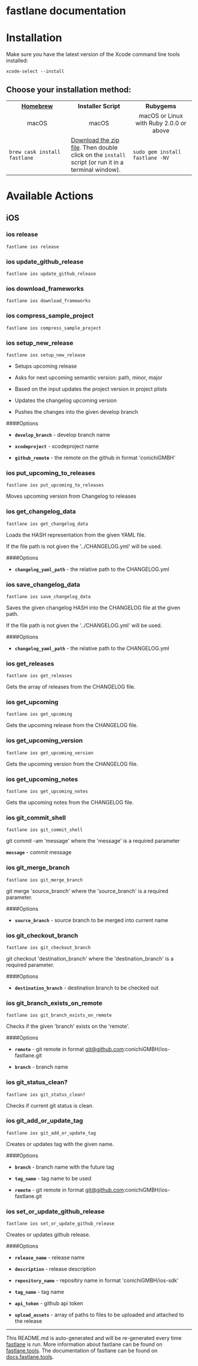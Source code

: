 fastlane documentation
================
# Installation

Make sure you have the latest version of the Xcode command line tools installed:

```
xcode-select --install
```

## Choose your installation method:

<table width="100%" >
<tr>
<th width="33%"><a href="http://brew.sh">Homebrew</a></td>
<th width="33%">Installer Script</td>
<th width="33%">Rubygems</td>
</tr>
<tr>
<td width="33%" align="center">macOS</td>
<td width="33%" align="center">macOS</td>
<td width="33%" align="center">macOS or Linux with Ruby 2.0.0 or above</td>
</tr>
<tr>
<td width="33%"><code>brew cask install fastlane</code></td>
<td width="33%"><a href="https://download.fastlane.tools">Download the zip file</a>. Then double click on the <code>install</code> script (or run it in a terminal window).</td>
<td width="33%"><code>sudo gem install fastlane -NV</code></td>
</tr>
</table>

# Available Actions
## iOS
### ios release
```
fastlane ios release
```

### ios update_github_release
```
fastlane ios update_github_release
```

### ios download_frameworks
```
fastlane ios download_frameworks
```

### ios compress_sample_project
```
fastlane ios compress_sample_project
```

### ios setup_new_release
```
fastlane ios setup_new_release
```
* Setups upcoming release

* Asks for next upcoming semantic version: path, minor, major

* Based on the input updates the project version in project plists

* Updates the changelog upcoming version

* Pushes the changes into the given develop branch

####Options

* **`develop_branch`** - develop branch name

* **`xcodeproject`** - xcodeproject name

* **`github_remote`** - the remote on the github in format 'conichiGMBH'


### ios put_upcoming_to_releases
```
fastlane ios put_upcoming_to_releases
```
Moves upcoming version from Changelog to releases


### ios get_changelog_data
```
fastlane ios get_changelog_data
```
Loads the HASH representation from the given YAML file.

If the file path is not given the '../CHANGELOG.yml' will be used.

####Options

* **`changelog_yaml_path`** - the relative path to the CHANGELOG.yml


### ios save_changelog_data
```
fastlane ios save_changelog_data
```
Saves the given changelog HASH into the CHANGELOG file at the given path.

If the file path is not given the '../CHANGELOG.yml' will be used.

####Options

* **`changelog_yaml_path`** - the relative path to the CHANGELOG.yml


### ios get_releases
```
fastlane ios get_releases
```
Gets the array of releases from the CHANGELOG file.


### ios get_upcoming
```
fastlane ios get_upcoming
```
Gets the upcoming release from the CHANGELOG file.


### ios get_upcoming_version
```
fastlane ios get_upcoming_version
```
Gets the upcoming version from the CHANGELOG file.


### ios get_upcoming_notes
```
fastlane ios get_upcoming_notes
```
Gets the upcoming notes from the CHANGELOG file.


### ios git_commit_shell
```
fastlane ios git_commit_shell
```
git commit -am 'message' where the 'message' is a required parameter

**`message`** - commit message


### ios git_merge_branch
```
fastlane ios git_merge_branch
```
git merge 'source_branch' where the 'source_branch' is a required parameter.

####Options

* **`source_branch`** - source branch to be merged into current name


### ios git_checkout_branch
```
fastlane ios git_checkout_branch
```
git checkout 'destination_branch' where the 'destination_branch' is a required parameter.

####Options

* **`destination_branch`** - destination branch to be checked out


### ios git_branch_exists_on_remote
```
fastlane ios git_branch_exists_on_remote
```
Checks if the given 'branch' exists on the 'remote'.

####Options

* **`remote`** - git remote in format git@github.com:conichiGMBH/ios-fastlane.git

* **`branch`** - branch name


### ios git_status_clean?
```
fastlane ios git_status_clean?
```
Checks if current git status is clean.


### ios git_add_or_update_tag
```
fastlane ios git_add_or_update_tag
```
Creates or updates tag with the given name.

####Options

* **`branch`** - branch name with the future tag

* **`tag_name`** - tag name to be used

* **`remote`** - git remote in format git@github.com:conichiGMBH/ios-fastlane.git


### ios set_or_update_github_release
```
fastlane ios set_or_update_github_release
```
Creates or updates github release.

####Options

* **`release_name`** - release name

* **`description`** - release description

* **`repository_name`** - repositiry name in format 'conichiGMBH/ios-sdk'

* **`tag_name`** - tag name

* **`api_token`** - github api token

* **`upload_assets`** - array of paths to files to be uploaded and attached to the release

----

This README.md is auto-generated and will be re-generated every time [fastlane](https://fastlane.tools) is run.
More information about fastlane can be found on [fastlane.tools](https://fastlane.tools).
The documentation of fastlane can be found on [docs.fastlane.tools](https://docs.fastlane.tools).
